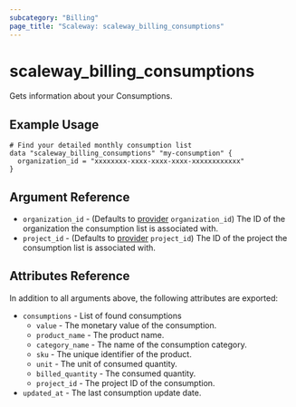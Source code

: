 ```yaml
---
subcategory: "Billing"
page_title: "Scaleway: scaleway_billing_consumptions"
---
```


# scaleway_billing_consumptions

Gets information about your Consumptions.

## Example Usage

```hcl
# Find your detailed monthly consumption list
data "scaleway_billing_consumptions" "my-consumption" {
  organization_id = "xxxxxxxx-xxxx-xxxx-xxxx-xxxxxxxxxxxx"
}
```

## Argument Reference

- `organization_id` - (Defaults to [provider](../index.md#organization_d) `organization_id`) The ID of the organization the consumption list is associated with.
- `project_id` - (Defaults to [provider](../index.md#project_id) `project_id`) The ID of the project the consumption list is associated with.

## Attributes Reference

In addition to all arguments above, the following attributes are exported:

- `consumptions` - List of found consumptions
    - `value` - The monetary value of the consumption.
    - `product_name` - The product name.
    - `category_name` - The name of the consumption category.
    - `sku` - The unique identifier of the product.
    - `unit` - The unit of consumed quantity.
    - `billed_quantity` - The consumed quantity.
    - `project_id` - The project ID of the consumption.
- `updated_at` - The last consumption update date.
